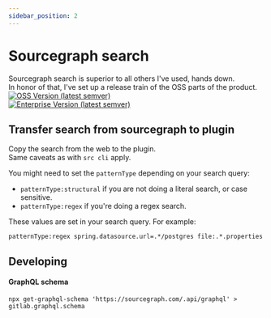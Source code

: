 ```yaml
---
sidebar_position: 2
---
```


# Sourcegraph search

Sourcegraph search is superior to all others I've used, hands down.  
In honor of that, I've set up a release train of the OSS parts of the product.  
[![OSS Version (latest semver)](https://img.shields.io/docker/v/jensim/sourcegraph-server-oss?sort=semver&label=sourcegraph%20OSS%20version)][docker_hub_oss]  
[![Enterprise Version (latest semver)](https://img.shields.io/docker/v/sourcegraph/server?color=orange&label=sourcegraph%20enterprise%20version&logo=sourcegraph&sort=semver)][docker_sg]

## Transfer search from sourcegraph to plugin
Copy the search from the web to the plugin.  
Same caveats as with `src cli` apply.

You might need to set the `patternType` depending on your search query:

- `patternType:structural` if you are not doing a literal search, or case sensitive.
- `patternType:regex` if you're doing a regex search.

These values are set in your search query. For example:

```
patternType:regex spring.datasource.url=.*/postgres file:.*.properties
```

## Developing

#### GraphQL schema
```shell
npx get-graphql-schema 'https://sourcegraph.com/.api/graphql' > gitlab.graphql.schema
```

[docker_hub_oss]: https://hub.docker.com/r/jensim/sourcegraph-server-oss/tags?page=1&ordering=last_updated
[docker_sg]: https://hub.docker.com/r/sourcegraph/server
